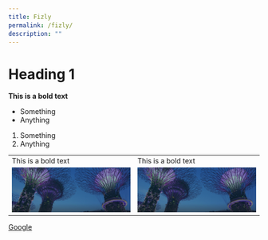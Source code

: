 ```yaml
---
title: Fizly
permalink: /fizly/
description: ""
---
```

<h1> Heading 1 </h1>

<b>This is a bold text</b>

<ul>
	<li>Something</li>
	<li>Anything</li>
	</ul>
	<ol>
	<li>Something</li>
	<li>Anything</li>
	</ol>
		
<table>	
<tr>
	<td>This is a bold text</td>
	<td>This is a bold text</td>
	</tr>

<tr>
	<td><img src="/images/hero-banner.png"></td>
	<td><img src="/images/hero-banner.png"></td>
	</tr>
	</table>
	<a href="http://www.google.com"/>Google</a>
	